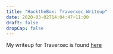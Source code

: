 ```yaml
---
title: "HacktheBox: Traverxec Writeup"
date: 2020-03-02T14:04:47+11:00
draft: false
dropCap: false
---
```

My writeup for Traverxec is found [here](https://drive.google.com/open?id=1tcGNBoE8g_oJdrh6UeOZq2Gp-Du3q7oo)